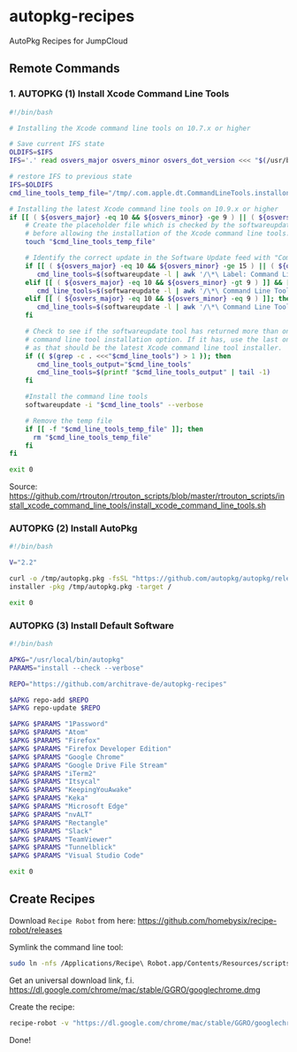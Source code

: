 # autopkg-recipes

AutoPkg Recipes for JumpCloud

## Remote Commands

### 1. AUTOPKG (1) Install Xcode Command Line Tools

```bash
#!/bin/bash

# Installing the Xcode command line tools on 10.7.x or higher

# Save current IFS state
OLDIFS=$IFS
IFS='.' read osvers_major osvers_minor osvers_dot_version <<< "$(/usr/bin/sw_vers -productVersion)"

# restore IFS to previous state
IFS=$OLDIFS
cmd_line_tools_temp_file="/tmp/.com.apple.dt.CommandLineTools.installondemand.in-progress"

# Installing the latest Xcode command line tools on 10.9.x or higher
if [[ ( ${osvers_major} -eq 10 && ${osvers_minor} -ge 9 ) || ( ${osvers_major} -eq 11 && ${osvers_minor} -ge 0 ) ]]; then
	# Create the placeholder file which is checked by the softwareupdate tool
	# before allowing the installation of the Xcode command line tools.
	touch "$cmd_line_tools_temp_file"

	# Identify the correct update in the Software Update feed with "Command Line Tools" in the name for the OS version in question.
	if [[ ( ${osvers_major} -eq 10 && ${osvers_minor} -ge 15 ) || ( ${osvers_major} -eq 11 && ${osvers_minor} -ge 0 ) ]]; then
	   cmd_line_tools=$(softwareupdate -l | awk '/\*\ Label: Command Line Tools/ { $1=$1;print }' | sed 's/^[[ \t]]*//;s/[[ \t]]*$//;s/*//' | cut -c 9-)
	elif [[ ( ${osvers_major} -eq 10 && ${osvers_minor} -gt 9 ) ]] && [[ ( ${osvers_major} -eq 10 && ${osvers_minor} -lt 15 ) ]]; then
	   cmd_line_tools=$(softwareupdate -l | awk '/\*\ Command Line Tools/ { $1=$1;print }' | grep "$macos_vers" | sed 's/^[[ \t]]*//;s/[[ \t]]*$//;s/*//' | cut -c 2-)
	elif [[ ( ${osvers_major} -eq 10 && ${osvers_minor} -eq 9 ) ]]; then
	   cmd_line_tools=$(softwareupdate -l | awk '/\*\ Command Line Tools/ { $1=$1;print }' | grep "Mavericks" | sed 's/^[[ \t]]*//;s/[[ \t]]*$//;s/*//' | cut -c 2-)
	fi

	# Check to see if the softwareupdate tool has returned more than one Xcode
	# command line tool installation option. If it has, use the last one listed
	# as that should be the latest Xcode command line tool installer.
	if (( $(grep -c . <<<"$cmd_line_tools") > 1 )); then
	   cmd_line_tools_output="$cmd_line_tools"
	   cmd_line_tools=$(printf "$cmd_line_tools_output" | tail -1)
	fi

	#Install the command line tools
	softwareupdate -i "$cmd_line_tools" --verbose

	# Remove the temp file
	if [[ -f "$cmd_line_tools_temp_file" ]]; then
	  rm "$cmd_line_tools_temp_file"
	fi
fi

exit 0
```

Source: https://github.com/rtrouton/rtrouton_scripts/blob/master/rtrouton_scripts/install_xcode_command_line_tools/install_xcode_command_line_tools.sh

### AUTOPKG (2) Install AutoPkg

```bash
#!/bin/bash

V="2.2"

curl -o /tmp/autopkg.pkg -fsSL "https://github.com/autopkg/autopkg/releases/download/v$V/autopkg-$V.pkg"
installer -pkg /tmp/autopkg.pkg -target /

exit 0
```

### AUTOPKG (3) Install Default Software

```bash
#!/bin/bash

APKG="/usr/local/bin/autopkg"
PARAMS="install --check --verbose"

REPO="https://github.com/architrave-de/autopkg-recipes"

$APKG repo-add $REPO
$APKG repo-update $REPO

$APKG $PARAMS "1Password"
$APKG $PARAMS "Atom"
$APKG $PARAMS "Firefox"
$APKG $PARAMS "Firefox Developer Edition"
$APKG $PARAMS "Google Chrome"
$APKG $PARAMS "Google Drive File Stream"
$APKG $PARAMS "iTerm2"
$APKG $PARAMS "Itsycal"
$APKG $PARAMS "KeepingYouAwake"
$APKG $PARAMS "Keka"
$APKG $PARAMS "Microsoft Edge"
$APKG $PARAMS "nvALT"
$APKG $PARAMS "Rectangle"
$APKG $PARAMS "Slack"
$APKG $PARAMS "TeamViewer"
$APKG $PARAMS "Tunnelblick"
$APKG $PARAMS "Visual Studio Code"

exit 0
```

## Create Recipes

Download `Recipe Robot` from here: https://github.com/homebysix/recipe-robot/releases

Symlink the command line tool:

```bash
sudo ln -nfs /Applications/Recipe\ Robot.app/Contents/Resources/scripts/recipe-robot /usr/local/bin/recipe-robot
```

Get an universal download link, f.i. https://dl.google.com/chrome/mac/stable/GGRO/googlechrome.dmg

Create the recipe:

```bash
recipe-robot -v "https://dl.google.com/chrome/mac/stable/GGRO/googlechrome.dmg"
```

Done!
